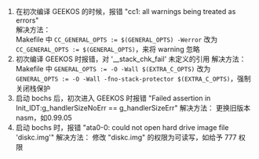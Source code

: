 1. 在初次编译 GEEKOS 的时候，报错 "cc1: all warnings being treated as errors"  
解决方法：  
Makefile 中 `CC_GENERAL_OPTS := $(GENERAL_OPTS) -Werror` 改为 `CC_GENERAL_OPTS := $(GENERAL_OPTS)`，来将 warning 忽略
2. 初次编译 GEEKOS 时报错，对 '__stack_chk_fail' 未定义的引用
解决方法：
Makefile 中 `GENERAL_OPTS := -O -Wall $(EXTRA_C_OPTS)` 改为 `GENERAL_OPTS := -O -Wall -fno-stack-protector $(EXTRA_C_OPTS)`，强制关闭栈保护
3. 启动 bochs 后，初次进入 GEEKOS 时报错 "Failed assertion in Init_IDT:g_handlerSizeNoErr == g_handlerSizeErr"
解决方法：
更换旧版本 nasm，如0.99.05
4. 启动 bochs 时，报错 "ata0-0: could not open hard drive image file 'diskc.img'"
解决方法：
修改 "diskc.img" 的权限为可读写，如给予 777 权限